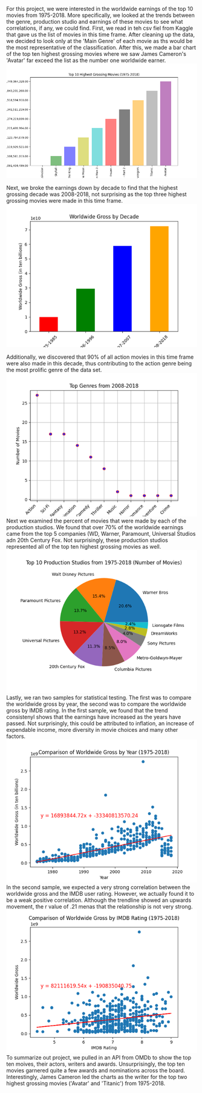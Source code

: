 For this project, we were interested in the worldwide earnings of the top 10 movies from 1975-2018.  More specifically, we looked at the trends between the genre, production studio and earnings of these movies to see what correlations, if any, we could find. First, we read in teh csv fiel from Kaggle that gave us the list of movies in this time frame. After cleaning up the data, we decided to look only at the 'Main Genre' of each movie as ths would be the most representative of the classification.
    After this, we made a bar chart of the top ten highest grossing movies where we saw James Cameron's 'Avatar' far exceed the list as the number one worldwide earner.
    ![Top Ten Highest Grossing Movies](Images/Fig_1.png)
    
   Next, we broke the earnings down by decade to find that the highest grossing decade was 2008-2018, not surprising as the top three highest grossing movies were made in this time frame.
    ![Top Ten Highest Grossing Movies](Images/Fig_3.png)
    
   Additionally, we discovered that 90% of all action movies in this time frame were also made in this decade, thus contributing to the action genre being the most prolific genre of the data set.
   ![Top Ten Highest Grossing Movies](Images/Fig_4.png)
   Next we examined the percent of movies that were made by each of the production studios. We found that over 70% of the worldwide earnings came from the top 5 companies (WD, Warner, Paramount, Universal Studios adn 20th Century Fox. Not surprisingly, these production studios represented all of the top ten highest grossing movies as well.
   ![Top Ten Highest Grossing Movies](Images/Fig_2.png)
    Lastly, we ran two samples for statistical testing. The first was to compare the worldwide gross by year, the second was to compare the worldwide gross by IMDB rating. In the first sample, we found that the trend consistenyl shows that the earnings have increased as the years have passed. Not surprisingly, this could be attributed to inflation, an increase of expendable income, more diversity in movie choices and many other factors.
   ![Top Ten Highest Grossing Movies](Images/Fig_5.png) 
   In the second sample, we expected a very strong correlation between the worldwide gross and the IMDB user rating. However, we actually found it to be a weak positive correlation. Although the trendline showed an upwards movement, the r value of .21 menas that the relationship is not very strong.
   ![Top Ten Highest Grossing Movies](Images/Fig_7.png)
    To summarize out project, we pulled in an API from OMDb to show the top ten moives, their actors, writers and awards. Unsurprisingly, the top ten movies garnered quite a few awards and nominations across the board. Interestingly, James Cameron led the charts as the writer for the top two highest grossing movies ('Avatar' and 'Titanic') from 1975-2018.